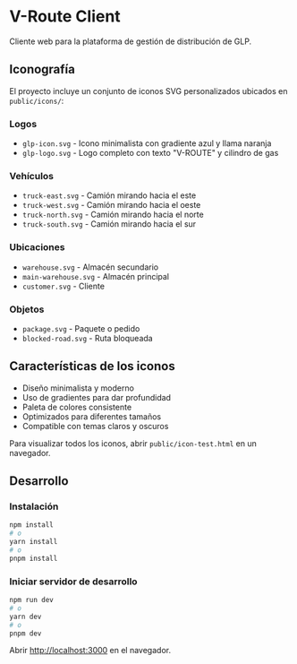 # V-Route Client

Cliente web para la plataforma de gestión de distribución de GLP.

## Iconografía

El proyecto incluye un conjunto de iconos SVG personalizados ubicados en `public/icons/`:

### Logos
- `glp-icon.svg` - Icono minimalista con gradiente azul y llama naranja
- `glp-logo.svg` - Logo completo con texto "V-ROUTE" y cilindro de gas

### Vehículos
- `truck-east.svg` - Camión mirando hacia el este
- `truck-west.svg` - Camión mirando hacia el oeste
- `truck-north.svg` - Camión mirando hacia el norte
- `truck-south.svg` - Camión mirando hacia el sur

### Ubicaciones
- `warehouse.svg` - Almacén secundario
- `main-warehouse.svg` - Almacén principal
- `customer.svg` - Cliente

### Objetos
- `package.svg` - Paquete o pedido
- `blocked-road.svg` - Ruta bloqueada

## Características de los iconos
- Diseño minimalista y moderno
- Uso de gradientes para dar profundidad
- Paleta de colores consistente
- Optimizados para diferentes tamaños
- Compatible con temas claros y oscuros

Para visualizar todos los iconos, abrir `public/icon-test.html` en un navegador.

## Desarrollo

### Instalación

```bash
npm install
# o
yarn install
# o
pnpm install
```

### Iniciar servidor de desarrollo

```bash
npm run dev
# o
yarn dev
# o
pnpm dev
```

Abrir [http://localhost:3000](http://localhost:3000) en el navegador.
